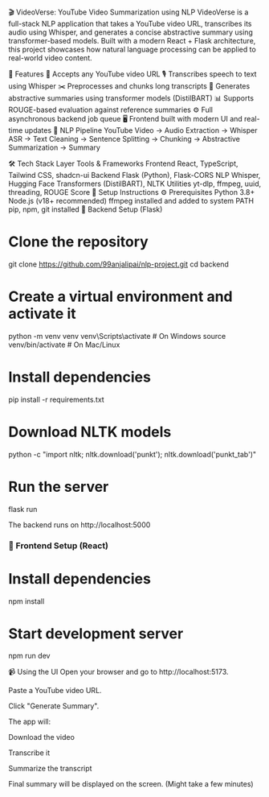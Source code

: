 🎬 VideoVerse: YouTube Video Summarization using NLP
VideoVerse is a full-stack NLP application that takes a YouTube video URL, transcribes its audio using Whisper, and generates a concise abstractive summary using transformer-based models. Built with a modern React + Flask architecture, this project showcases how natural language processing can be applied to real-world video content.

📌 Features
🔗 Accepts any YouTube video URL
🎙️ Transcribes speech to text using Whisper
✂️ Preprocesses and chunks long transcripts
📝 Generates abstractive summaries using transformer models (DistilBART)
📊 Supports ROUGE-based evaluation against reference summaries
⚙️ Full asynchronous backend job queue
🖥️ Frontend built with modern UI and real-time updates
🧠 NLP Pipeline
YouTube Video → Audio Extraction → Whisper ASR → Text Cleaning → Sentence Splitting → Chunking → Abstractive Summarization → Summary

🛠️ Tech Stack
Layer	Tools & Frameworks
Frontend	React, TypeScript, Tailwind CSS, shadcn-ui
Backend	Flask (Python), Flask-CORS
NLP	Whisper, Hugging Face Transformers (DistilBART), NLTK
Utilities	yt-dlp, ffmpeg, uuid, threading, ROUGE Score
🚀 Setup Instructions
⚙️ Prerequisites
Python 3.8+
Node.js (v18+ recommended)
ffmpeg installed and added to system PATH
pip, npm, git installed
🔌 Backend Setup (Flask)
# Clone the repository
git clone https://github.com/99anjalipai/nlp-project.git
cd backend

# Create a virtual environment and activate it
python -m venv venv
venv\Scripts\activate  # On Windows
source venv/bin/activate  # On Mac/Linux

# Install dependencies
pip install -r requirements.txt

# Download NLTK models
python -c "import nltk; nltk.download('punkt'); nltk.download('punkt_tab')"

# Run the server
flask run

The backend runs on http://localhost:5000

### 🔌 Frontend Setup (React)


# Install dependencies
npm install

# Start development server
npm run dev


📹 Using the UI
Open your browser and go to http://localhost:5173.

Paste a YouTube video URL.

Click "Generate Summary".

The app will:

Download the video

Transcribe it

Summarize the transcript

Final summary will be displayed on the screen. (Might take a few minutes)
